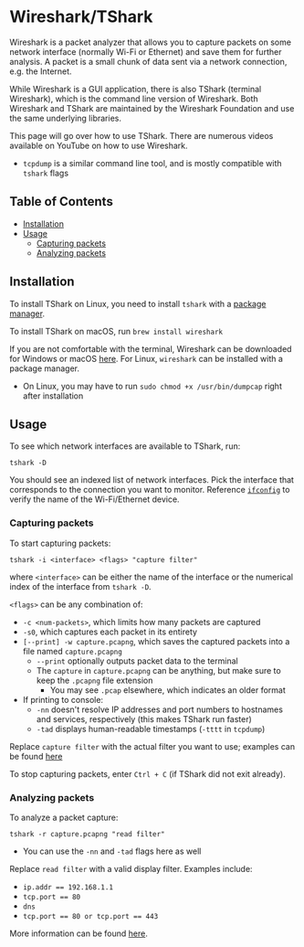 # Wireshark/TShark

Wireshark is a packet analyzer that allows you to capture packets on some network interface (normally Wi-Fi or Ethernet) and save them for further analysis. A packet is a small chunk of data sent via a network connection, e.g. the Internet.

While Wireshark is a GUI application, there is also TShark (terminal Wireshark), which is the command line version of Wireshark. Both Wireshark and TShark are maintained by the Wireshark Foundation and use the same underlying libraries.

This page will go over how to use TShark. There are numerous videos available on YouTube on how to use Wireshark.

- `tcpdump` is a similar command line tool, and is mostly compatible with `tshark` flags

## Table of Contents

- [Installation](#installation)
- [Usage](#usage)
    - [Capturing packets](#capturing-packets)
    - [Analyzing packets](#analyzing-packets)

## Installation

To install TShark on Linux, you need to install `tshark` with a [package manager](../terminal-commands#package-managers).

To install TShark on macOS, run `brew install wireshark`

If you are not comfortable with the terminal, Wireshark can be downloaded for Windows or macOS [here](https://www.wireshark.org/download.html). For Linux, `wireshark` can be installed with a package manager.

- On Linux, you may have to run `sudo chmod +x /usr/bin/dumpcap` right after installation

## Usage

To see which network interfaces are available to TShark, run:

```
tshark -D
```

You should see an indexed list of network interfaces. Pick the interface that corresponds to the connection you want to monitor. Reference [`ifconfig`](../terminal-commands#ifconfig) to verify the name of the Wi-Fi/Ethernet device.

### Capturing packets

To start capturing packets:

```
tshark -i <interface> <flags> "capture filter"
```

where `<interface>` can be either the name of the interface or the numerical index of the interface from `tshark -D`.

`<flags>` can be any combination of:

- `-c <num-packets>`, which limits how many packets are captured
- `-s0`, which captures each packet in its entirety
- `[--print] -w capture.pcapng`, which saves the captured packets into a file named `capture.pcapng`
    - `--print` optionally outputs packet data to the terminal
    - The `capture` in `capture.pcapng` can be anything, but make sure to keep the `.pcapng` file extension
        - You may see `.pcap` elsewhere, which indicates an older format
- If printing to console:
    - `-nn` doesn't resolve IP addresses and port numbers to hostnames and services, respectively (this makes TShark run faster)
    - `-tad` displays human-readable timestamps (`-tttt` in `tcpdump`)

Replace `capture filter` with the actual filter you want to use; examples can be found [here](https://gitlab.com/wireshark/wireshark/-/wikis/CaptureFilters#examples)

To stop capturing packets, enter `Ctrl + C` (if TShark did not exit already).

### Analyzing packets

To analyze a packet capture:

```
tshark -r capture.pcapng "read filter"
```

- You can use the `-nn` and `-tad` flags here as well

Replace `read filter` with a valid display filter. Examples include:

- `ip.addr == 192.168.1.1`
- `tcp.port == 80`
- `dns`
- `tcp.port == 80 or tcp.port == 443`

More information can be found [here](https://www.wireshark.org/docs/man-pages/wireshark-filter.html).
